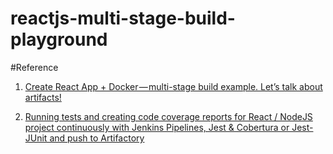 # reactjs-multi-stage-build-playground


#Reference

1. [Create React App + Docker — multi-stage build example. Let’s talk about artifacts!](https://medium.com/@shakyShane/lets-talk-about-docker-artifacts-27454560384f)

2. [Running tests and creating code coverage reports for React / NodeJS project continuously with Jenkins Pipelines, Jest & Cobertura or Jest-JUnit and push to Artifactory
](https://medium.com/@elisegev/running-tests-and-creating-code-coverage-reports-for-react-nodejs-project-continuously-with-60312b6a2dd0)


